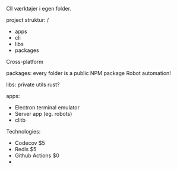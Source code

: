 ClI værktøjer i egen folder.

project struktur:
/
- apps
- cli
- libs
- packages

Cross-platform

packages:
every folder is a public NPM package
Robot automation!

libs:
private utils
rust?

apps:
- Electron terminal emulator
- Server app (eg. robots)
- clitb

Technologies:
- Codecov $5
- Redis $5
- Github Actions $0
-  
